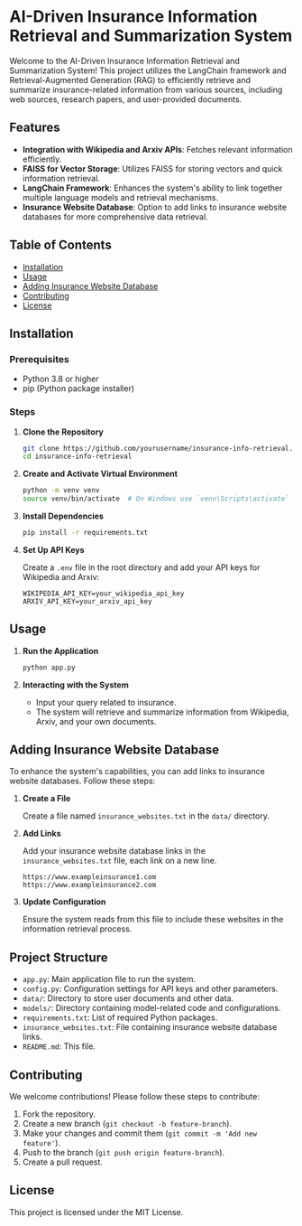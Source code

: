 # AI-Driven Insurance Information Retrieval and Summarization System

Welcome to the AI-Driven Insurance Information Retrieval and Summarization System! This project utilizes the LangChain framework and Retrieval-Augmented Generation (RAG) to efficiently retrieve and summarize insurance-related information from various sources, including web sources, research papers, and user-provided documents.

## Features

- **Integration with Wikipedia and Arxiv APIs**: Fetches relevant information efficiently.
- **FAISS for Vector Storage**: Utilizes FAISS for storing vectors and quick information retrieval.
- **LangChain Framework**: Enhances the system's ability to link together multiple language models and retrieval mechanisms.
- **Insurance Website Database**: Option to add links to insurance website databases for more comprehensive data retrieval.

## Table of Contents

- [Installation](#installation)
- [Usage](#usage)
- [Adding Insurance Website Database](#adding-insurance-website-database)
- [Contributing](#contributing)
- [License](#license)

## Installation

### Prerequisites

- Python 3.8 or higher
- pip (Python package installer)

### Steps

1. **Clone the Repository**

    ```sh
    git clone https://github.com/yourusername/insurance-info-retrieval.git
    cd insurance-info-retrieval
    ```

2. **Create and Activate Virtual Environment**

    ```sh
    python -m venv venv
    source venv/bin/activate  # On Windows use `venv\Scripts\activate`
    ```

3. **Install Dependencies**

    ```sh
    pip install -r requirements.txt
    ```

4. **Set Up API Keys**

    Create a `.env` file in the root directory and add your API keys for Wikipedia and Arxiv:

    ```plaintext
    WIKIPEDIA_API_KEY=your_wikipedia_api_key
    ARXIV_API_KEY=your_arxiv_api_key
    ```

## Usage

1. **Run the Application**

    ```sh
    python app.py
    ```

2. **Interacting with the System**

    - Input your query related to insurance.
    - The system will retrieve and summarize information from Wikipedia, Arxiv, and your own documents.

## Adding Insurance Website Database

To enhance the system's capabilities, you can add links to insurance website databases. Follow these steps:

1. **Create a File**

    Create a file named `insurance_websites.txt` in the `data/` directory.

2. **Add Links**

    Add your insurance website database links in the `insurance_websites.txt` file, each link on a new line.

    ```plaintext
    https://www.exampleinsurance1.com
    https://www.exampleinsurance2.com
    ```

3. **Update Configuration**

    Ensure the system reads from this file to include these websites in the information retrieval process.

## Project Structure

- `app.py`: Main application file to run the system.
- `config.py`: Configuration settings for API keys and other parameters.
- `data/`: Directory to store user documents and other data.
- `models/`: Directory containing model-related code and configurations.
- `requirements.txt`: List of required Python packages.
- `insurance_websites.txt`: File containing insurance website database links.
- `README.md`: This file.

## Contributing

We welcome contributions! Please follow these steps to contribute:

1. Fork the repository.
2. Create a new branch (`git checkout -b feature-branch`).
3. Make your changes and commit them (`git commit -m 'Add new feature'`).
4. Push to the branch (`git push origin feature-branch`).
5. Create a pull request.

## License

This project is licensed under the MIT License.
